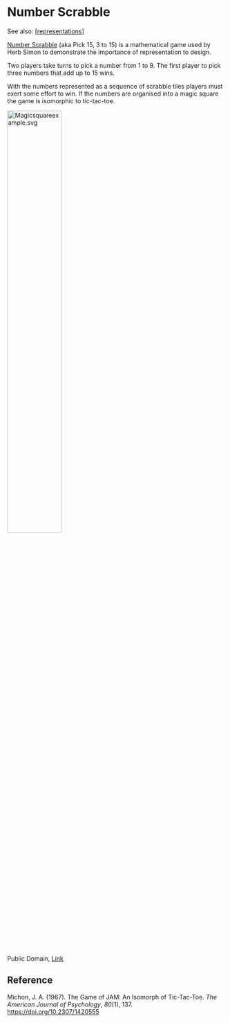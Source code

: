 <!--
 Copyright (C) 2023 David Jones
 
 This file is part of memex.
 
 memex is free software: you can redistribute it and/or modify
 it under the terms of the GNU General Public License as published by
 the Free Software Foundation, either version 3 of the License, or
 (at your option) any later version.
 
 memex is distributed in the hope that it will be useful,
 but WITHOUT ANY WARRANTY; without even the implied warranty of
 MERCHANTABILITY or FITNESS FOR A PARTICULAR PURPOSE.  See the
 GNU General Public License for more details.
 
 You should have received a copy of the GNU General Public License
 along with memex.  If not, see <http://www.gnu.org/licenses/>.
-->

# Number Scrabble 

See also: [[representations]]

[Number Scrabble](https://en.wikipedia.org/wiki/Number_Scrabble) (aka Pick 15, 3 to 15) is a mathematical game used by Herb Simon to demonstrate the importance of representation to design. 

Two players take turns to pick a number from 1 to 9. The first player to pick three numbers that add up to 15 wins.

With the numbers represented as a sequence of scrabble tiles players must exert some effort to win. If the numbers are organised into a magic square the game is isomorphic to tic-tac-toe.

<p><a href="https://commons.wikimedia.org/wiki/File:Magicsquareexample.svg#/media/File:Magicsquareexample.svg"><img src="https://upload.wikimedia.org/wikipedia/commons/thumb/e/e4/Magicsquareexample.svg/1200px-Magicsquareexample.svg.png" style="width:50%" alt="Magicsquareexample.svg"></a><br>Public Domain, <a href="https://commons.wikimedia.org/w/index.php?curid=1019701">Link</a></p>

## Reference 

Michon, J. A. (1967). The Game of JAM: An Isomorph of Tic-Tac-Toe. *The American Journal of Psychology*, *80*(1), 137. <https://doi.org/10.2307/1420555>

[//begin]: # "Autogenerated link references for markdown compatibility"
[representations]: representations "Representations"
[//end]: # "Autogenerated link references"